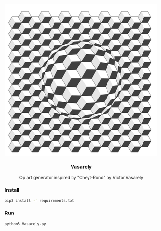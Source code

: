 <div align="center">
  <img
    src="https://github.com/Progitiel/Vasarely/blob/main/exports/Vasarely_-400x400_l40_%23FFFFFF-%23E6E6E6-%23404040_r240.png"
    width="500px"
    alt="Vasarely"
  />
</div>

<h3 align="center">Vasarely</h3>

<div align="center">
  Op art generator inspired by "Cheyt-Rond" by Victor Vasarely
</div>

### Install

```bash
pip3 install -r requirements.txt
```

### Run

```bash
python3 Vasarely.py
```
